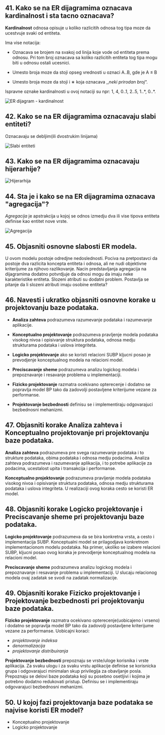 ## 41. Kako se na ER dijagramima oznacava kardinalnost i sta tacno oznacava?

**Kardinalnost** odnosa opisuje u koliko razlicitih odnosa tog tipa moze  da ucestvuje svaki od entiteta.

Ima vise notacija:
- Oznacava se brojem na svakoj od linija koje vode od entiteta prema
odnosu. Pri tom broj oznacava sa koliko razlicitih entiteta tog tipa mogu
biti u odnosu ostali ucesnici.

- Umesto broja moze da stoji opseg vrednosti u oznaci A..B, gde je A ≤ B

- Umesto broja moze da stoji i ∗ koja oznacava ,,*neki prirodan broj*“.

Ispravne oznake kardinalnosti u ovoj notaciji su npr:  1, 4, 0..1, 2..5, 1..\*,
0..\*.

![ER dijagram - kardinalnost](https://image.prntscr.com/image/9QQcpJa5StOekSPUkUAWTA.png)

## 42. Kako se na ER dijagramima oznacavaju slabi entiteti?

Oznacavaju se debljim(ili dvostrukim linijama)

![Slabi entiteti](https://image.prntscr.com/image/BrYXfHCPTMaaHbZw7mNoBg.png)

## 43. Kako se na ER dijagramima oznacavaju hijerarhije?

![Hijerarhija](https://image.prntscr.com/image/-hthmb4uSdqdhD63jiB3Wg.png)

## 44. Sta je i kako se na ER dijagramima oznacava "agregacija"?

*Agregacija* je apstrakcija u kojoj se odnos izmedju dva ili vise tipova entiteta definise kao entitet nove vrste.

![Agregacija](https://image.prntscr.com/image/uED9NAhOQBaEPfbu7qkwPg.png)

## 45. Objasniti osnovne slabosti ER modela.

U ovom modelu postoje odredjne nedoslednosti. Pociva na pretpostavci da postoje dva razlicita koncepta entiteta i odnosa, ali ne nudi objektivne kriterijume za njihovo razlikovanje. Nacin predstavljanja agregacija na dijagramima dodatno potvrdjuje da odnosi mogu da imaju neke karakteristike entiteta. Slozeni atributi su dodatni problem. Postavlja se pitanje da li slozeni atributi imaju osobine entiteta?

## 46. Navesti i ukratko objasniti osnovne korake u projektovanju baze podataka.

- **Analiza zahteva** podrazumeva razumevanje podataka i razumevanje aplikacije.

- **Konceptualno projektovanje** podrazumeva pravljenje modela podataka visokog nivoa i opisivanje struktura podataka, odnosa medju strukturama podataka i uslova integriteta.

- **Logicko projektovanje** ako se koristi relacioni SUBP kljucni posao je prevodjenje konceptualnog modela na relacioni model.

- **Preciscavanje sheme** podrazumeva analizu logickog modela i prepoznavanje i resavanje problema u implementaciji.

- **Fizicko projektovanje** razmatra ocekivano opterecenje i dodatno se popravlja model BP tako da zadovolji postavljene kriterijume vezane za performanse.

- **Projektovanje bezbednosti** definisu se i implementiraju odgovarajuci bezbednosni mehanizmi.

## 47. Objasniti korake Analiza zahteva i Konceptualno projektovanje pri projektovanju baze podataka.

**Analiza zahteva** podrazumeva pre svega razumevanje podataka i to strukture podataka, obima podataka i odnosa  medju podacima. Analiza  zahteva podrazumeva i razumevanje aplikacija, i to potrebe aplikacije za  podacima, ucestalost upita i transakcija i performanse.

**Konceptualno projektovanje** podrazumeva pravljenje modela podataka visokog nivoa i opisivanje struktura podataka, odnosa medju strukturama podataka i uslova integriteta. U realizaciji ovog koraka cesto se koristi ER model.

## 48. Objasniti korake Logicko projektovanje i Preciscavanje sheme pri projektovanju baze podataka.

**Logicko projektovanje** podrazumeva da se bira konkretna vrsta, a cesto i implementacija SUBP. Konceptualni model se prilagodjava konkretnom implementacionom modelu podataka.   Na primer, ukoliko se izabere relacioni SUBP, kljucni posao ovog koraka je prevodjenje konceptualnog modela na relacioni model.

**Preciscavanje sheme** podrazumeva analizu logickog modela i prepoznavanje i resavanje problema u implementaciji. U slucaju relacionog modela ovaj zadatak se svodi na zadatak normalizacije.

## 49. Objasniti korake Fizicko projektovanje i Projektovanje bezbednosti pri projektovanju baze podataka.

**Fizicko projektovanje** razmatra ocekivano opterecenje(uobicajeno i vrseno) i dodatno se popravlja model BP tako da zadovolji postavljene kriterijume vezane za performanse. Uobicajni koraci:
- *projektovanje indeksa*
- *denormalizacija*
- *projektovanje distribuiranja*

**Projektovanje bezbednosti** prepoznaju se vrste/uloge korisnika i vrste aplikacija. Za svaku ulogu i za svaku vrstu aplikacije definise se korisnicka grupa i odgovarajuci minimalan skup privilegija za obavljanje posla. Prepoznaju se delovi baze podataka koji su posebno osetljivi i kojima je potrebno dodatno redukovati pristup. Definisu se i implementiraju odgovarajuci bezbednosni mehanizmi.

## 50. U kojoj fazi projektovanja baze podataka se najvise koristi ER model?

- Konceptualno projektovanje
- Logicko projektovanje
